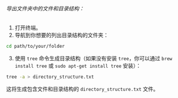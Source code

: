 ###### 导出文件夹中的文件和目录结构：
1. 打开终端。
2. 导航到你想要的列出目录结构的文件夹：
```bash
cd path/to/your/folder
```
3. 使用 `tree` 命令生成目录结构（如果没有安装 `tree`，你可以通过 `brew install tree` 或 `sudo apt-get install tree` 安装）：
```bash
tree -a > directory_structure.txt
```
这将生成包含文件和目录结构的 `directory_structure.txt` 文件。